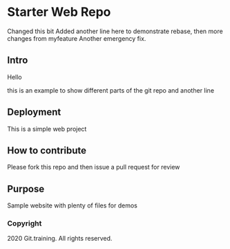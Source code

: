 # Starter Web Repo

Changed this bit
Added another line here to demonstrate rebase, then more changes from myfeature
Another emergency fix.

## Intro

Hello

this is an example to show different parts of the git repo
and another line

## Deployment

This is a simple web project

## How to contribute

Please fork this repo and then issue a pull request for review

## Purpose

Sample website with plenty of files for demos

### Copyright
2020 Git.training. All rights reserved.
